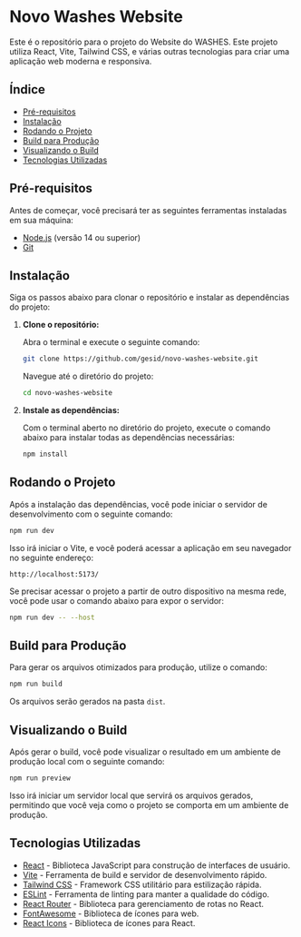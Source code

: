# Novo Washes Website

Este é o repositório para o projeto do Website do WASHES. Este projeto utiliza React, Vite, Tailwind CSS, e várias outras tecnologias para criar uma aplicação web moderna e responsiva.

## **Índice**
- [Pré-requisitos](#pré-requisitos)
- [Instalação](#instalação)
- [Rodando o Projeto](#rodando-o-projeto)
- [Build para Produção](#build-para-produção)
- [Visualizando o Build](#visualizando-o-build)
- [Tecnologias Utilizadas](#tecnologias-utilizadas)

## **Pré-requisitos**

Antes de começar, você precisará ter as seguintes ferramentas instaladas em sua máquina:

- [Node.js](https://nodejs.org/) (versão 14 ou superior)
- [Git](https://git-scm.com/)

## **Instalação**

Siga os passos abaixo para clonar o repositório e instalar as dependências do projeto:

1. **Clone o repositório:**

   Abra o terminal e execute o seguinte comando:

   ```bash
   git clone https://github.com/gesid/novo-washes-website.git
   ```

   Navegue até o diretório do projeto:

   ```bash
   cd novo-washes-website
   ```

2. **Instale as dependências:**

   Com o terminal aberto no diretório do projeto, execute o comando abaixo para instalar todas as dependências necessárias:

   ```bash
   npm install
   ```

## **Rodando o Projeto**

Após a instalação das dependências, você pode iniciar o servidor de desenvolvimento com o seguinte comando:

```bash
npm run dev
```

Isso irá iniciar o Vite, e você poderá acessar a aplicação em seu navegador no seguinte endereço:

```
http://localhost:5173/
```

Se precisar acessar o projeto a partir de outro dispositivo na mesma rede, você pode usar o comando abaixo para expor o servidor:

```bash
npm run dev -- --host
```

## **Build para Produção**

Para gerar os arquivos otimizados para produção, utilize o comando:

```bash
npm run build
```

Os arquivos serão gerados na pasta `dist`.

## **Visualizando o Build**

Após gerar o build, você pode visualizar o resultado em um ambiente de produção local com o seguinte comando:

```bash
npm run preview
```

Isso irá iniciar um servidor local que servirá os arquivos gerados, permitindo que você veja como o projeto se comporta em um ambiente de produção.

## **Tecnologias Utilizadas**

- [React](https://reactjs.org/) - Biblioteca JavaScript para construção de interfaces de usuário.
- [Vite](https://vitejs.dev/) - Ferramenta de build e servidor de desenvolvimento rápido.
- [Tailwind CSS](https://tailwindcss.com/) - Framework CSS utilitário para estilização rápida.
- [ESLint](https://eslint.org/) - Ferramenta de linting para manter a qualidade do código.
- [React Router](https://reactrouter.com/) - Biblioteca para gerenciamento de rotas no React.
- [FontAwesome](https://fontawesome.com/) - Biblioteca de ícones para web.
- [React Icons](https://react-icons.github.io/react-icons/) - Biblioteca de ícones para React.
